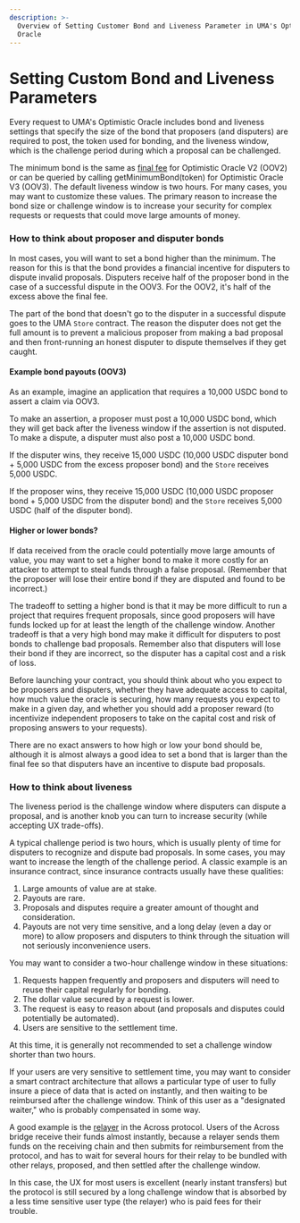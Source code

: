 ```yaml
---
description: >-
  Overview of Setting Customer Bond and Liveness Parameter in UMA's Optimistic
  Oracle
---
```


# Setting Custom Bond and Liveness Parameters

Every request to UMA's Optimistic Oracle includes bond and liveness settings that specify the size of the bond that proposers (and disputers) are required to post, the token used for bonding, and the liveness window, which is the challenge period during which a proposal can be challenged.

The minimum bond is the same as [final fee](../resources/approved-collateral-types.md) for Optimistic Oracle V2 (OOV2) or can be queried by calling getMinimumBond(token) for Optimistic Oracle V3 (OOV3). The default liveness window is two hours. For many cases, you may want to customize these values. The primary reason to increase the bond size or challenge window is to increase your security for complex requests or requests that could move large amounts of money.

### How to think about proposer and disputer bonds

In most cases, you will want to set a bond higher than the minimum. The reason for this is that the bond provides a financial incentive for disputers to dispute invalid proposals. Disputers receive half of the proposer bond in the case of a successful dispute in the OOV3. For the OOV2, it's half of the excess above the final fee.

The part of the bond that doesn't go to the disputer in a successful dispute goes to the UMA `Store` contract. The reason the disputer does not get the full amount is to prevent a malicious proposer from making a bad proposal and then front-running an honest disputer to dispute themselves if they get caught.

#### Example bond payouts (OOV3)

As an example, imagine an application that requires a 10,000 USDC bond to assert a claim via OOV3.

To make an assertion, a proposer must post a 10,000 USDC bond, which they will get back after the liveness window if the assertion is not disputed. To make a dispute, a disputer must also post a 10,000 USDC bond.

If the disputer wins, they receive 15,000 USDC (10,000 USDC disputer bond + 5,000 USDC from the excess proposer bond) and the `Store` receives 5,000 USDC.

If the proposer wins, they receive 15,000 USDC (10,000 USDC proposer bond + 5,000 USDC from the disputer bond) and the `Store` receives 5,000 USDC (half of the disputer bond).

#### Higher or lower bonds?

If data received from the oracle could potentially move large amounts of value, you may want to set a higher bond to make it more costly for an attacker to attempt to steal funds through a false proposal. (Remember that the proposer will lose their entire bond if they are disputed and found to be incorrect.)

The tradeoff to setting a higher bond is that it may be more difficult to run a project that requires frequent proposals, since good proposers will have funds locked up for at least the length of the challenge window. Another tradeoff is that a very high bond may make it difficult for disputers to post bonds to challenge bad proposals. Remember also that disputers will lose their bond if they are incorrect, so the disputer has a capital cost and a risk of loss.

Before launching your contract, you should think about who you expect to be proposers and disputers, whether they have adequate access to capital, how much value the oracle is securing, how many requests you expect to make in a given day, and whether you should add a proposer reward (to incentivize independent proposers to take on the capital cost and risk of proposing answers to your requests).

There are no exact answers to how high or low your bond should be, although it is almost always a good idea to set a bond that is larger than the final fee so that disputers have an incentive to dispute bad proposals.

### How to think about liveness

The liveness period is the challenge window where disputers can dispute a proposal, and is another knob you can turn to increase security (while accepting UX trade-offs).

A typical challenge period is two hours, which is usually plenty of time for disputers to recognize and dispute bad proposals. In some cases, you may want to increase the length of the challenge period. A classic example is an insurance contract, since insurance contracts usually have these qualities:

1. Large amounts of value are at stake.
2. Payouts are rare.
3. Proposals and disputes require a greater amount of thought and consideration.
4. Payouts are not very time sensitive, and a long delay (even a day or more) to allow proposers and disputers to think through the situation will not seriously inconvenience users.

You may want to consider a two-hour challenge window in these situations:

1. Requests happen frequently and proposers and disputers will need to reuse their capital regularly for bonding.
2. The dollar value secured by a request is lower.
3. The request is easy to reason about (and proposals and disputes could potentially be automated).
4. Users are sensitive to the settlement time.

At this time, it is generally not recommended to set a challenge window shorter than two hours.

If your users are very sensitive to settlement time, you may want to consider a smart contract architecture that allows a particular type of user to fully insure a piece of data that is acted on instantly, and then waiting to be reimbursed after the challenge window. Think of this user as a "designated waiter," who is probably compensated in some way.

A good example is the [relayer](https://docs.across.to/how-across-works/overview/roles-within-across#relayer) in the Across protocol. Users of the Across bridge receive their funds almost instantly, because a relayer sends them funds on the receiving chain and then submits for reimbursement from the protocol, and has to wait for several hours for their relay to be bundled with other relays, proposed, and then settled after the challenge window.

In this case, the UX for most users is excellent (nearly instant transfers) but the protocol is still secured by a long challenge window that is absorbed by a less time sensitive user type (the relayer) who is paid fees for their trouble.
